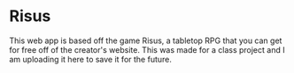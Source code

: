 # Risus

This web app is based off the game Risus, a tabletop RPG that you can get for free off of the creator's website. This was made for a class project and I am uploading it here to save it for the future. 
